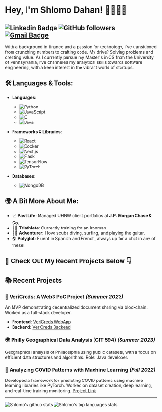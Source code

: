 # Hey, I'm Shlomo Dahan! 👋🏼👨‍💻

[![Linkedin Badge](https://img.shields.io/badge/-shlomomdahan-blue?style=flat-square&logo=Linkedin&logoColor=white&link=https://www.linkedin.com/in/shlomomoshedahan/)](https://www.linkedin.com/in/shlomomoshedahan/)
[![GitHub followers](https://img.shields.io/github/followers/shlomomdahan?label=Follow&style=social)](https://github.com/shlomomdahan/?tab=follow) 
[![Gmail Badge](https://img.shields.io/badge/-shlomomdahan@gmail.com-c14438?style=flat-square&logo=Gmail&logoColor=white&link=mailto:shlomomdahan@gmail.com)](mailto:shlomomdahan@gmail.com)
---

With a background in finance and a passion for technology, I've transitioned from crunching numbers to crafting code. My drive? Solving problems and creating value. As I currently pursue my Master's in CS from the University of Pennsylvania, I've channeled my analytical skills towards software engineering, with a keen interest in the vibrant world of startups.

## 🛠 Languages & Tools:

- **Languages**: 
  - ![Python](https://img.shields.io/badge/-Python-000?&logo=Python)
  - ![JavaScript](https://img.shields.io/badge/-JavaScript-000?&logo=JavaScript)
  - ![C](https://img.shields.io/badge/-C-000?&logo=C)
  - ![Java](https://img.shields.io/badge/-Java-000?&logo=Java&logoColor=007396)

- **Frameworks & Libraries**: 
  - ![React](https://img.shields.io/badge/-React-000?&logo=React)
  - ![Docker](https://img.shields.io/badge/-Docker-000?&logo=Docker)
  - ![Next.js](https://img.shields.io/badge/-Next.js-000?logo=next.js)
  - ![Flask](https://img.shields.io/badge/-Flask-000?logo=Flask)
  - ![TensorFlow](https://img.shields.io/badge/-TensorFlow-000?&logo=TensorFlow)
  - ![PyTorch](https://img.shields.io/badge/-PyTorch-000?logo=PyTorch)

- **Databases**: 
  - ![MongoDB](https://img.shields.io/badge/-MongoDB-000?logo=MongoDB)


## 🌍 A Bit More About Me:

- 📈 **Past Life**: Managed UHNW client portfolios at **J.P. Morgan Chase & Co.**
- 🚴‍♂️ **Triathlete**: Currently training for an Ironman.
- 🏄‍♂️ **Adventurer**: I love scuba diving, surfing, and playing the guitar.
- 🌎 **Polyglot**: Fluent in Spanish and French, always up for a chat in any of these!



## 🌱 **Check Out My Recent Projects Below** 👇

## 📚 Recent Projects

### 📝 **VeriCreds: A Web3 PoC Project** _(Summer 2023)_
An MVP demonstrating decentralized document sharing via blockchain. Worked as a full-stack developer. 
- **Frontend**: [VeriCreds WebApp](https://github.com/shlomomdahan/vericreds-frontend)
- **Backend**: [VeriCreds Backend](https://github.com/shlomomdahan/vericreds-backend)

### 🌍 **Philly Geographical Data Analysis (CIT 594)** _(Summer 2023)_
Geographical analysis of Philadelphia using public datasets, with a focus on efficient data structures and algorithms. Role: Java developer.
### 🦠 **Analyzing COVID Patterns with Machine Learning** _(Fall 2022)_
Developed a framework for predicting COVID patterns using machine learning libraries like PyTorch. Worked on dataset creation, deep learning, and real-time training monitoring. [Project Link](https://github.com/shlomomdahan/machine-learning)




---

![Shlomo's github stats](https://github-readme-stats.vercel.app/api?username=shlomomdahan&show_icons=true&theme=radical&include_all_commits=true) ![Shlomo's top languages stats](https://github-readme-stats.vercel.app/api/top-langs/?username=shlomomdahan&theme=radical&layout=compact)


